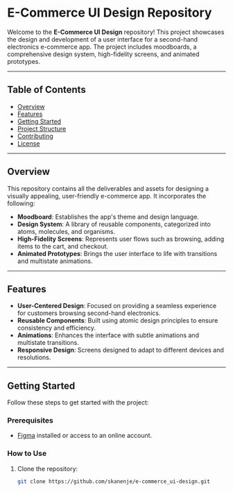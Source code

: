 # E-Commerce UI Design Repository

Welcome to the **E-Commerce UI Design** repository! This project showcases the design and development of a user interface for a second-hand electronics e-commerce app. The project includes moodboards, a comprehensive design system, high-fidelity screens, and animated prototypes. 

---

## Table of Contents

- [Overview](#overview)
- [Features](#features)
- [Getting Started](#getting-started)
- [Project Structure](#project-structure)
- [Contributing](#contributing)
- [License](#license)

---

## Overview

This repository contains all the deliverables and assets for designing a visually appealing, user-friendly e-commerce app. It incorporates the following:

- **Moodboard**: Establishes the app's theme and design language.
- **Design System**: A library of reusable components, categorized into atoms, molecules, and organisms.
- **High-Fidelity Screens**: Represents user flows such as browsing, adding items to the cart, and checkout.
- **Animated Prototypes**: Brings the user interface to life with transitions and multistate animations.

---

## Features

- **User-Centered Design**: Focused on providing a seamless experience for customers browsing second-hand electronics.
- **Reusable Components**: Built using atomic design principles to ensure consistency and efficiency.
- **Animations**: Enhances the interface with subtle animations and multistate transitions.
- **Responsive Design**: Screens designed to adapt to different devices and resolutions.

---

## Getting Started

Follow these steps to get started with the project:

### Prerequisites

- [Figma](https://figma.com) installed or access to an online account.

### How to Use

1. Clone the repository:  
   ```bash
   git clone https://github.com/skanenje/e-commerce_ui-design.git
